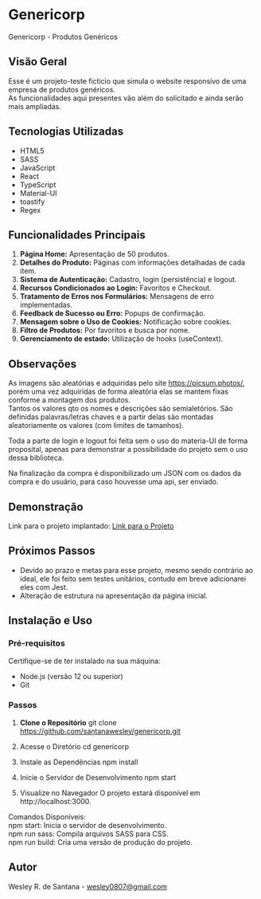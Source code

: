# Genericorp

Genericorp - Produtos Genéricos

## Visão Geral

Esse é um projeto-teste ficticio que simula o website responsivo de uma empresa de produtos genéricos.<br/>
As funcionalidades aqui presentes vão além do solicitado e ainda serão mais ampliadas.

## Tecnologias Utilizadas

- HTML5
- SASS
- JavaScript
- React
- TypeScript
- Material-UI
- toastify
- Regex

## Funcionalidades Principais

1. **Página Home:** Apresentação de 50 produtos.
2. **Detalhes do Produto:** Páginas com informações detalhadas de cada item.
3. **Sistema de Autenticação:** Cadastro, login (persistência) e logout.
4. **Recursos Condicionados ao Login:** Favoritos e Checkout.
5. **Tratamento de Erros nos Formulários:** Mensagens de erro implementadas.
6. **Feedback de Sucesso ou Erro:** Popups de confirmação.
7. **Mensagem sobre o Uso de Cookies:** Notificação sobre cookies.
8. **Filtro de Produtos:** Por favoritos e busca por nome.
9. **Gerenciamento de estado:** Utilização de hooks (useContext).

## Observações

As imagens são aleatórias e adquiridas pelo site https://picsum.photos/, porém uma vez adquiridas de forma aleatória elas se mantem fixas conforme a montagem dos produtos.<br/>
Tantos os valores qto os nomes e descrições são semialetórios. São definidas palavras/letras chaves e a partir delas são montadas aleatoriamente os valores (com limites de tamanhos).

Toda a parte de login e logout foi feita sem o uso do materia-UI de forma proposital, apenas para demonstrar a possibilidade do projeto sem o uso dessa biblioteca.

Na finalização da compra é disponibilizado um JSON com os dados da compra e do usuário, para caso houvesse uma api, ser enviado.

## Demonstração

Link para o projeto implantado: [Link para o Projeto](https://genericosgenericorp.netlify.app/)

## Próximos Passos

- Devido ao prazo e metas para esse projeto, mesmo sendo contrário ao ideal, ele foi feito sem testes unitários, contudo em breve adicionarei eles com Jest.
- Alteração de estrutura na apresentação da página inicial.

## Instalação e Uso

### Pré-requisitos

Certifique-se de ter instalado na sua máquina:

- Node.js (versão 12 ou superior)
- Git

### Passos

1. **Clone o Repositório**
   git clone https://github.com/santanawesley/genericorp.git

2. Acesse o Diretório
   cd genericorp

3. Instale as Dependências
   npm install

4. Inicie o Servidor de Desenvolvimento
   npm start

5. Visualize no Navegador
   O projeto estará disponível em http://localhost:3000.

Comandos Disponíveis:<br/>
npm start: Inicia o servidor de desenvolvimento.<br/>
npm run sass: Compila arquivos SASS para CSS.<br/>
npm run build: Cria uma versão de produção do projeto.

## Autor

Wesley R. de Santana - wesley0807@gmail.com
